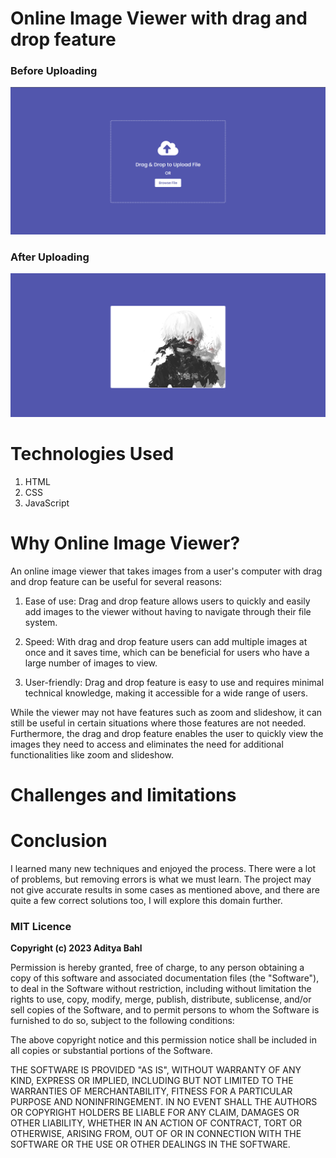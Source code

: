 # Online Image Viewer with drag and drop feature

### Before Uploading

![image1](https://github.com/AdityaBahl/Online-Image-Viewer/blob/main/sample1.png)

### After Uploading

![image2](https://github.com/AdityaBahl/Online-Image-Viewer/blob/main/sample2.png)

# Technologies Used

1. HTML
2. CSS
3. JavaScript

# Why Online Image Viewer?

An online image viewer that takes images from a user's computer with drag and drop feature can be useful for several reasons:

1. Ease of use: Drag and drop feature allows users to quickly and easily add images to the viewer without having to navigate through their file system.

2. Speed: With drag and drop feature users can add multiple images at once and it saves time, which can be beneficial for users who have a large number of images to view.

3. User-friendly: Drag and drop feature is easy to use and requires minimal technical knowledge, making it accessible for a wide range of users.

While the viewer may not have features such as zoom and slideshow, it can still be useful in certain situations where those features are not needed. Furthermore, the drag and drop feature enables the user to quickly view the images they need to access and eliminates the need for additional functionalities like zoom and slideshow.

# Challenges and limitations

# Conclusion

I learned many new techniques and enjoyed the process. There were a lot of problems, but
removing errors is what we must learn. The project may not give accurate results in some cases as
mentioned above, and there are quite a few correct solutions too, I will explore this domain further.

### MIT Licence

**Copyright (c) 2023 Aditya Bahl**

Permission is hereby granted, free of charge, to any person obtaining a copy of this software and associated documentation files (the "Software"), to deal in the Software without restriction, including without limitation the rights to use, copy, modify, merge, publish, distribute, sublicense, and/or sell copies of the Software, and to permit persons to whom the Software is furnished to do so, subject to the following conditions:

The above copyright notice and this permission notice shall be included in all copies or substantial portions of the Software.

THE SOFTWARE IS PROVIDED "AS IS", WITHOUT WARRANTY OF ANY KIND, EXPRESS OR IMPLIED, INCLUDING BUT NOT LIMITED TO THE WARRANTIES OF MERCHANTABILITY, FITNESS FOR A PARTICULAR PURPOSE AND NONINFRINGEMENT. IN NO EVENT SHALL THE AUTHORS OR COPYRIGHT HOLDERS BE LIABLE FOR ANY CLAIM, DAMAGES OR OTHER LIABILITY, WHETHER IN AN ACTION OF CONTRACT, TORT OR OTHERWISE, ARISING FROM, OUT OF OR IN CONNECTION WITH THE SOFTWARE OR THE USE OR OTHER DEALINGS IN THE SOFTWARE.

